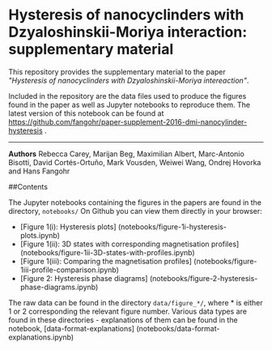 # Hysteresis of nanocyclinders with Dzyaloshinskii-Moriya interaction: supplementary material

This repository provides the supplementary material to the paper _"Hysteresis of nanocyclinders with Dzyaloshinskii-Moriya intereaction"_.

Included in the repository are the data files used to produce the figures found in the paper as well as Jupyter notebooks to reproduce them.
The latest version of this notebook can be found at https://github.com/fangohr/paper-supplement-2016-dmi-nanocylinder-hysteresis .

----------

**Authors**
Rebecca Carey, Marijan Beg, Maximilian Albert, Marc-Antonio Bisotti, David Cortés-Ortuño, Mark Vousden, Weiwei Wang, Ondrej Hovorka and Hans Fangohr

##Contents

The Jupyter notebooks containing the figures in the papers are found in the directory, `notebooks/`
On Github you can view them directly in your browser:

- [Figure 1(i): Hysteresis plots] (notebooks/figure-1i-hysteresis-plots.ipynb)
- [Figure 1(ii): 3D states with corresponding magnetisation profiles] (notebooks/figure-1ii-3D-states-with-profiles.ipynb)
- [Figure 1(iii): Comparing the magnetisation profiles] (notebooks/figure-1iii-profile-comparison.ipynb)
- [Figure 2: Hysteresis phase diagrams] (notebooks/figure-2-hysteresis-phase-diagrams.ipynb)

The raw data can be found in the directory `data/figure_*/`, where * is either 1 or 2 corresponding the relevant figure number.
Various data types are found in these directories - explanations of them can be found in the notebook, [data-format-explanations] (notebooks/data-format-explanations.ipynb)

